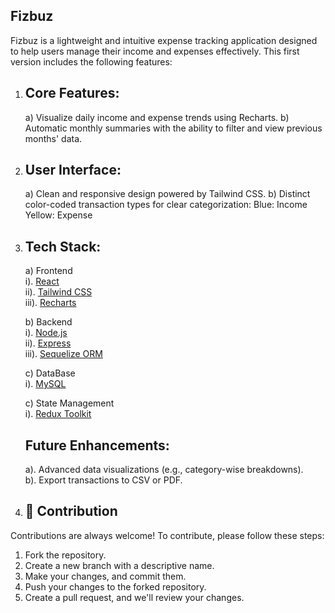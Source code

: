 ## Fizbuz

Fizbuz is a lightweight and intuitive expense tracking application designed to help users manage their income and expenses effectively. This first version includes the following features:

1. ## Core Features:<br>

   a) Visualize daily income and expense trends using Recharts.
   b) Automatic monthly summaries with the ability to filter and view previous months' data.

2. ## User Interface:<br>

   a) Clean and responsive design powered by Tailwind CSS.
   b) Distinct color-coded transaction types for clear categorization:
   Blue: Income
   Yellow: Expense

3. ## Tech Stack:<br>

   a) Frontend <br>
   i). [React](https://react.dev)<br>
   ii). [Tailwind CSS](https://tailwindcss.com)<br>
   iii). [Recharts](https://recharts.org/en-US)<br>

   b) Backend<br>
   i). [Node.js](https://nodejs.org/en)<br>
   ii). [Express](https://expressjs.com)<br>
   iii). [Sequelize ORM](https://sequelize.org)<br>

   c) DataBase<br>
   i). [MySQL](https://www.mysql.com)<br>

   c) State Management<br>
   i). [Redux Toolkit](https://redux-toolkit.js.org/)

   ## Future Enhancements:<br>

   a). Advanced data visualizations (e.g., category-wise breakdowns). <br>
   b). Export transactions to CSV or PDF.

4. ## 🙌 Contribution

Contributions are always welcome! To contribute, please follow these steps:

1. Fork the repository.
2. Create a new branch with a descriptive name.
3. Make your changes, and commit them.
4. Push your changes to the forked repository.
5. Create a pull request, and we'll review your changes.
